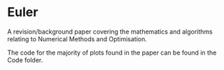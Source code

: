 # Euler
A revision/background paper covering the mathematics and algorithms relating to Numerical Methods and Optimisation.

The code for the majority of plots found in the paper can be found in the Code folder.
